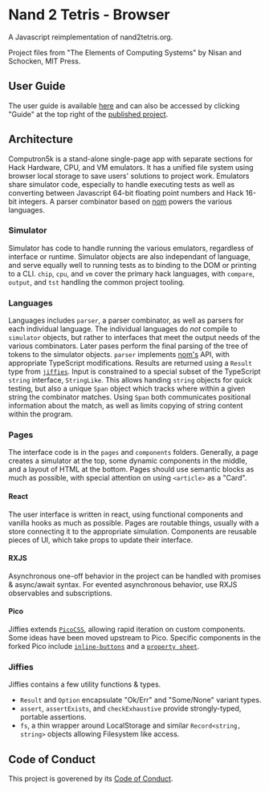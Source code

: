 # Nand 2 Tetris - Browser

A Javascript reimplementation of nand2tetris.org.

Project files from "The Elements of Computing Systems" by Nisan and Schocken, MIT Press.

## User Guide

The user guide is available [here](./src/pages/USER_GUIDE.md) and can also be accessed by clicking "Guide" at the top right of the [published project](https://davidsouther.github.io/computron5k).

## Architecture

Computron5k is a stand-alone single-page app with separate sections for Hack Hardware, CPU, and VM emulators.
It has a unified file system using browser local storage to save users' solutions to project work.
Emulators share simulator code, especially to handle executing tests as well as converting between Javascript 64-bit floating point numbers and Hack 16-bit integers.
A parser combinator based on [nom](https://docs.rs/nom/5.0.0/nom/) powers the various languages.

### Simulator

Simulator has code to handle running the various emulators, regardless of interface or runtime.
Simulator objects are also independant of language, and serve equally well to running tests as to binding to the DOM or printing to a CLI.
`chip`, `cpu`, and `vm` cover the primary hack languages, with `compare`, `output`, and `tst` handling the common project tooling.

### Languages

Languages includes `parser`, a parser combinator, as well as parsers for each individual language.
The individual languages do _not_ compile to `simulator` objects, but rather to interfaces that meet the output needs of the various combinators.
Later pases perform the final parsing of the tree of tokens to the simulator objects.
`parser` implements [nom's](https://docs.rs/nom/5.0.0/nom/) API, with appropriate TypeScript modifications.
Results are returned using a `Result` type from [`jiffies`](https://github.com/jefri/jiffies/blob/main/src/result.ts).
Input is constrained to a special subset of the TypeScript `string` interface, `StringLike`.
This allows handing `string` objects for quick testing, but also a unique `Span` object which tracks where within a given string the combinator matches.
Using `Span` both communicates positional information about the match, as well as limits copying of string content within the program.

### Pages

The interface code is in the `pages` and `components` folders.
Generally, a page creates a simulator at the top, some dynamic components in the middle, and a layout of HTML at the bottom.
Pages should use semantic blocks as much as possible, with special attention on using `<article>` as a "Card".

#### React

The user interface is written in react, using functional components and vanilla hooks as much as possible.
Pages are routable things, usually with a store connecting it to the appropriate simulation.
Components are reusable pieces of UI, which take props to update their interface.

#### RXJS

Asynchronous one-off behavior in the project can be handled with promises & async/await syntax.
For evented asynchronous behavior, use RXJS observables and subscriptions.

#### Pico

Jiffies extends [`PicoCSS`](https://picocss.com), allowing rapid iteration on custom components.
Some ideas have been moved upstream to Pico.
Specific components in the forked Pico include [`inline-buttons`](https://github.com/picocss/pico/issues/182) and a [`property sheet`](https://github.com/picocss/pico/issues/195).

### Jiffies

Jiffies contains a few utility functions & types.

- `Result` and `Option` encapsulate "Ok/Err" and "Some/None" variant types.
- `assert`, `assertExists`, and `checkExhaustive` provide strongly-typed, portable assertions.
- `fs`, a thin wrapper around LocalStorage and similar `Record<string, string>` objects allowing Filesystem like access.

## Code of Conduct

This project is goverened by its [Code of Conduct](./CODE_OF_CONDUCT.md).
